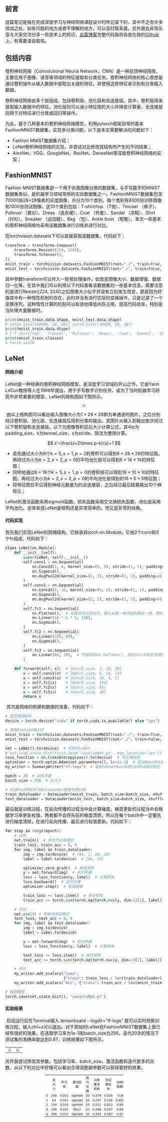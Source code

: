 ## 前言

这篇笔记是我在完成深度学习与神经网络课程设计时所记录下的，其中不乏有许多错误之处，如有问题的地方或者不理解的地方，可以及时联系我。另外我会非常乐意与大家交流分享一些技术上的知识，[此篇博客](http://echoself.com/index.php/2023/05/24/82/)完整代码我将会放在我的[Github](https://github.com/Heappp/CNN-FashionMNIST/tree/main)上，有需要请自取哈。

## 包括内容

卷积神经网络（Convolutional Neural Network，CNN）是一种前馈神经网络，主要应用于图像、语音等领域的特征提取和分类任务。卷积神经网络的核心思想是通过卷积操作从输入数据中提取出关键的特征，并使用这些特征来识别和分类输入数据。

卷积神经网络由多个层组成，包括卷积层、池化层和全连接层。其中，卷积层用来提取输入数据中的特征，池化层则可以减小特征图的大小并降低计算量，全连接层则用于对特征进行分类或回归等操作。

为此，基于几种基本的卷积神经网络模型，利用pytorch框架自带的基本FashionMNIST数据集，实现多分类问题，以下是本文需要解决的问题如下：

- Fashion MNIST数据集介绍；
- LeNet卷积神经网络的实现，并尝试对比修改其结构所产生的不同结果；
- AlexNet、VGG、GoogleNet、ResNet、DenseNet等深度卷积神经网络的实现；

## FashionMNIST

Fashion MNIST数据集是一个用于衣服图像分类的数据集，与手写数字的MNIST数据集类似，是机器学习领域常用的实验数据集之一。FashionMNIST数据集包含70000张28×28像素的灰度图像，共分为10个类别，每个类别有6000张训练图像和1000张测试图像。这10个类别包括：T-shirt/top （T恤）、Trouser （裤子）、Pullover （套衫）、Dress （连衣裙）、Coat （外套）、Sandal （凉鞋）、Shirt （衬衫）、Sneaker （运动鞋）、Bag （包）、Ankle boot （短靴）。本次一些基本的卷积神经网络均采用该数据集进行训练并进行对比。

在torchvision.datasets下可以直接获取该数据集，代码如下：

```python
transform = transforms.Compose([
    transforms.Resize((224, 224)),
    transforms.ToTensor(),
])
mnist_train = torchvision.datasets.FashionMNIST(root="./", train=True, transform=transform, download=True)
mnist_test = torchvision.datasets.FashionMNIST(root="./", train=False, transform=transform, download=True)
```

其中参数transform可以传入一些预处理操作，如改变图像大小、数据增强、数据归一化等。在其中我们可以利用以下代码查看该数据集的一些基本信息。需要注意的是进行Resize((224, 224))之后图像大小似乎并没有立刻发生改变，那是因为好像其中有一种惰性机制的存在，此时并没有进行实际的变换操作，只是记录了一个变换序列。这种惰性计算的机制可以有效地降低内存占用，提高代码效率，特别是当处理大量数据时。

```python
print(mnist_train.data.shape, mnist_test.data.shape)
# torch.Size([60000, 28, 28]) torch.Size([10000, 28, 28])
print(mnist_train.data.dtype)
# ['T-shirt/top', 'Trouser', 'Pullover', 'Dress', 'Coat', 'Sandal', 'Shirt', 'Sneaker', 'Bag', 'Ankle boot']
print(mnist_train.classes)
# torch.uint8
```

## LeNet

#### 网络介绍

​	LeNet是一种经典的卷积神经网络模型，是深度学习领域的开山之作。它由Yann LeCun教授等人在1998年提出，用于手写数字识别任务，成为了当时机器学习研究中非常重要的模型，LeNet的结构图如下图所示。

<center>
<img src="save/LeNet.png" style="zoom:60%;" />
</center>

​	由以上结构图可以看出输入图像大小为$1\times28\times28$即为单通道的图片，之后分别经过卷积层、池化层、全连接层后得到分类的输出。其图片从输入到输出依次经过以下卷积层和全连接层。以下为图像卷积前后大小计算公式，其中p为padding_size，k为kennel_size，s为stride，除法为整除计算。

$$
x'=\frac{x+2\times p-k}{s}+1
$$

- 首先通过大小为6个$k=5,s=1,p=2$的卷积可以得到$6\times28\times28$的特征图，再经过大小为$k=2,s=2,p=0$的平均池化层可以得到$6\times14\times14$的特征图；
- 同样地通过$6\times16$个$k=5,s=1,p=0$的卷积核可以得到$16\times10\times10$的特征图，再经过大小为$k=2,s=2,p=0$的平均池化层得到的$16\times5\times5$特征图；
- 将特征图拉平后得到神经元数量为的全连接层，之后经过最后结果输出10个神经元；

​	LeNet的激活函数采用sigmoid函数、损失函数采用交叉熵损失函数，池化层采用平均池化。总体来说LeNet是结构还是非常简单的，但又是非常的经典。

#### 代码实现

​	首先我们实现LeNet的网络结构，它继承自torch.nn.Module，它由2个conv和3个fc组成，代码如下：

```python
class LeNet(nn.Module):
    def __init__(self):
        super(LeNet, self).__init__()
        self.conv1 = nn.Sequential(
            nn.Conv2d(1, 6, kernel_size=(5, 5), stride=(1, 1), padding=2),
            nn.Sigmoid(),
            nn.AvgPool2d(kernel_size=(2, 2), stride=(2, 2), padding=0),
        )
        self.conv2 = nn.Sequential(
            nn.Conv2d(6, 16, kernel_size=(5, 5), stride=(1, 1), padding=0),
            nn.Sigmoid(),
            nn.AvgPool2d(kernel_size=(2, 2), stride=(2, 2), padding=0),
        )
        self.fc1 = nn.Sequential(
            nn.Flatten(),  # 此操作可以将拉平，默认从第一维开始到最后一维，即batch_size不受影响
            nn.Linear(16 * 5 * 5, 120),
            nn.Sigmoid(),
        )
        self.fc2 = nn.Sequential(
            nn.Linear(120, 84),
            nn.Sigmoid(),
        )
        self.fc3 = nn.Sequential(
            nn.Linear(84, 10),  # 不用添加nn.Softmax(), 因为torch的交叉熵损失函数中带有softmax
        )

    def forward(self, x):  # [batch_size, 1, 28, 28]
        x = self.conv1(x)  # [batch_size, 6, 14, 14]
        x = self.conv2(x)  # [batch_size, 16, 5, 5]
        x = self.fc1(x)    # [batch_size, 120]
        x = self.fc2(x)    # [batch_size, 84]
        x = self.fc3(x)    # [batch_size, 10]
        return x
```

​	其次是网络的构建和数据的准备，代码如下：

```python
# 是否使用GPU
device = torch.device("cuda" if torch.cuda.is_available() else "cpu")

# 获取FashionMNIST
mnist_train = torchvision.datasets.FashionMNIST(root="./", train=True, transform=transforms.ToTensor(), download=True)
mnist_test = torchvision.datasets.FashionMNIST(root="./", train=False, transform=transforms.ToTensor(), download=True)

net = LeNet().to(device)  # 实例化LeNet
# net.load_state_dict(torch.load('save\LeNet.pt', map_location='cpu'))  # 加载训练过程中保存的网络
loss_function = nn.CrossEntropyLoss().to(device)  # 交叉熵损失
optimizer = torch.optim.Adam(net.parameters(), lr=1e-3)  # 定义Adam优化器并设置学习率大小
my_writer = SummaryWriter("tf-logs")  # 使用tensorboard进行训练过程可视化

epoch = 20  # 训练次数
batch_size = 256  # 批大小

# 封装FashMNIST为DataLoader类型方便训练
train_dataloader = DataLoader(mnist_train, batch_size=batch_size, shuffle=True, drop_last=False)
test_dataloader = DataLoader(mnist_test, batch_size=batch_size, shuffle=True, drop_last=False)
```

​	最后就是训练过程，在反向传播的过程当中会计算梯度，梯度更新的过程当中会根据学习率更新权值，两者都不会将先前的梯度清除，所以在每个batch中一定要先进行梯度清除，在进行反向传播、最后进行权值更新。代码如下：

```python
for step in range(epoch): 
    # 训练
    net.train()  # 修改为训练模式
    train_loss, train_acc = 0, 0
    for img, label in train_dataloader:
        img = img.to(device)  # [64, 1, 28, 28]
        label = label.to(device)  # [64, 10]

        optimizer.zero_grad()  # 梯度清除
        y = net.forward(img)  # 前向传播
        loss = loss_function(y, label)  # 计算损失
        loss.backward()  # 反向传播
        optimizer.step()  # 权值更新

        train_loss += loss.item()  # 统计损失
        train_acc += torch.sum(torch.eq(torch.max(y, dim=1)[1], label)).item()  # 统计准确率

    # 测试
    net.eval() # 修改为测试模式
    test_loss, test_acc = 0, 0
    for img, label in test_dataloader:
        img = img.to(device)
        label = label.to(device)

        y = net.forward(img)  # 前向传播
        loss = loss_function(y, label)  # 计算损失

        test_loss += loss.item()  # 统计损失
        test_acc += torch.sum(torch.eq(torch.max(y, dim=1)[1], label)).item()  # 统计准确率

    # 统计
    my_writer.add_scalars("Loss",
                          {"train": train_loss / len(train_dataloader), "test": test_loss / len(test_dataloader)}, step)
    my_writer.add_scalars("Acc", {"train": train_acc / len(mnist_train), "test": test_acc / len(mnist_test)}, step)

# 保存模型
torch.save(net.state_dict(), "save/LeNet.pt")
```

#### 实验结果

​	启动运行后在Terminal输入 tensorboard --logdir="tf-logs" 就可以实时观察训练过程，输入ctrl+z可以退出。对于原始的LeNet在FashionMNIST数据集上面已经有很好的效果，在选取学习率为1e-3和batch_size为256，迭代20次的情况下测试集的准确率能达到0.87，训练结果如下图所示。
<table><tr>
<td><img src=save/Acc_LeNet.png style="zoom:60%;" align="right"></td>
<td><img src=save/Loss_LeNet.png style="zoom:60%;" align="left"></td>
</tr></table>


​	另外我尝试修改其参数，包括学习率、batch_size、激活函数和迭代更多的次数，从以下的对比中好像可以看出合理调整超参数可以获得更好的效果。

<center>
    <table align="center" style="zoom:60%; height:50%; width:50%; text-align: center;">
    <tr>
        <td></td>
        <td>批大小</td>
        <td>学习率</td>
        <td>激活函数</td>
        <td>迭代次数</td>
        <td>训练集准损失</td>
        <td>测试集损失</td>
        <td>训练集准确率</td>
        <td>测试集准确率 </td>
    </tr>
    <tr>
        <td>0</td>
        <td>256</td>
        <td>0.001</td>
        <td>sigmoid</td>
        <td>20</td>
        <td>0.379</td>
        <td>0.426</td>
        <td>0.86</td>
        <td>0.846 </td>
    </tr>
    <tr>
        <td>1</td>
        <td>64</td>
        <td>0.001</td>
        <td>sigmoid</td>
        <td>20</td>
        <td >0.297</td>
        <td>0.336</td>
        <td>0.8875</td>
        <td>0.8769 </td>
    </tr>
    <tr>
        <td>2</td>
        <td>256</td>
        <td>0.005</td>
        <td>sigmoid</td>
        <td>20</td>
        <td>0.251</td>
        <td>0.423</td>
        <td>0.905</td>
        <td>0.88 </td>
    </tr>
    <tr>
        <td>3</td>
        <td>256</td>
        <td>0.001</td>
        <td>ReLU</td>
        <td>20</td>
        <td>0.268</td>
        <td>0.337</td>
        <td>0.898</td>
        <td>0.8767 </td>
    </tr>
    <tr>
        <td>4</td>
        <td>256</td>
        <td>0.001</td>
        <td>sigmoid</td>
        <td>30</td>
        <td>0.343</td>
        <td>0.387</td>
        <td>0.871</td>
        <td>0.857 </td>
    </tr>
</table>
</center>

## AlexNet

#### 网络介绍

​	AlexNet是一个经典的卷积神经网络模型，其网络结构比较深，并且使用了一些现代神经网络中常用的技巧，如ReLU激活函数、Dropout正则化和数据增强等，相较于之前的神经网络更加有效。AlexNet包含8个层次：5个卷积和3个全连接层，AlexNet的结构图如下图所示。

<center>
<img src="save/AlexNet.png" style="zoom:40%;" />
</center>

​	由以上结构图可以看出输入图像大小为$3\times224\times224$即为3通道的图片，之后同样分别经过卷积层、池化层和全连接层后得到分类的输出。其中Alex的结构更宽、更深，并采取了最大池化替换平均池化，ReLU替换Sigmoid激活函数、添加Dropout正则化等方法，使得网络具有更强的拟合能力和泛化能力。

​	其中Dropout在训练过程当中以概率p随机让一些神经元不工作即在反向传播的过程当中与其相连的权值不会更新，这样能起到模型混合的效果，是一种有效的正则化方法，而在评估过程当中则所有的神经元都会工作；最大池化可以更好的提取纹理信息，一般使用在前面的卷积，平均池化则特征图当中都有所贡献，一般使用在最后的卷积，但具体使用场景在具体任务上是不一样的；$ReLU(x)=max(0, x)$，这样的计算非常简单只需要进行一个max操作，另外在$x>0$的部分为恒等映射，其导数一直为1，相比于Sigmoid函数可以有效的避免由于层数增加经过链式法则梯度回传时梯度消失的现象。

#### 代码实现

​	AlexNet代码的实现总体和LeNet差不多，由于FashionMNIST为单通道图片，网络结构输入通道变为1，在获取数据集时和FashionMNIST介绍代码一样Resize为224。另外其训练过程代码都大致一样，这里不再赘述，AlexNet代码实现如下：

```python
class AlexNet(nn.Module):
    def __init__(self):
        super(AlexNet, self).__init__()
        self.conv1 = nn.Sequential(
            nn.Conv2d(1, 96, kernel_size=(11, 11), stride=(4, 4), padding=1),
            nn.ReLU(),
            nn.MaxPool2d(kernel_size=(3, 3), stride=(2, 2), padding=0)
        )
        self.conv2 = nn.Sequential(
            nn.Conv2d(96, 256, kernel_size=(5, 5), stride=(1, 1), padding=2),
            nn.ReLU(),
            nn.MaxPool2d(kernel_size=(3, 3), stride=(2, 2), padding=0)
        )
        self.conv3 = nn.Sequential(
            nn.Conv2d(256, 384, kernel_size=(3, 3), stride=(1, 1), padding=1),
            nn.Conv2d(384, 384, kernel_size=(3, 3), stride=(1, 1), padding=1),
            nn.Conv2d(384, 256, kernel_size=(3, 3), stride=(1, 1), padding=1),
            nn.MaxPool2d(kernel_size=(3, 3), stride=(2, 2), padding=0)
        )
        self.fc1 = nn.Sequential(
            nn.Flatten(),
            nn.Linear(256 * 5 * 5, 4096),
            nn.Dropout(0.5),  # 当p=0.5时神经网络一半都会失活，此时组合数最多
            nn.ReLU()
        )
        self.fc2 = nn.Sequential(
            nn.Linear(4096, 4096),
            nn.Dropout(0.5),
            nn.ReLU()
        )
        self.fc3 = nn.Sequential(
            nn.Linear(4096, 10)
        )

    def forward(self, x):   # [batch_size, 1, 224, 224]
        x = self.conv1(x)   # [batch_size, 96, 26, 26]
        x = self.conv2(x)   # [batch_size, 256, 12, 12]
        x = self.conv3(x)   # [batch_size, 256, 5, 5]
        x = self.fc1(x)		# [batch_size, 4096]
        x = self.fc2(x)     # [batch_size, 4096]
        x = self.fc3(x)     # [batch_size, 10]
        return x
```

#### 实验结果

​	同样地启动运行后在Terminal输入 tensorboard --logdir="tf-logs" 就可以实时观察训练过程，输入ctrl+z可以退出。对比于原始的LeNet已经有了很大的提升，在选取学习率为1e-3和batch_size为256，每迭代一次学习率变为原来的0.9倍，迭代20次的情况下测试集的准确率能达到0.92，训练结果如下图所示。

<table><tr>
<td><img src=save/Acc_AlexNet.png style="zoom:60%;" align="right"></td>
<td><img src=save/Loss_AlexNet.png style="zoom:60%;" align="left"></td>
</tr></table>
## VGG

#### 网络介绍

​	VGG的主要特点是使用了非常小的卷积核（尺寸为$3\times3$），并且极其简洁、规整的网络结构，以达到更好的性能。VGG模型在2014年ImageNet比赛中也表现极为优秀，由此成为了深度学习领域又一个重要的里程碑。

​	VGG相比于AlexNet引入VGG块的设计，每个VGG块都使用多个大小为$3\times3$的卷积核、$2\times2$的池化层组成。其中卷积操作改变通道数而不改变大小，池化操作改变大小而不改变通道数。尽管这样的设计使得VGG的参数数量非常庞大，但它的网络结构非常规整，有利于管理和调试。同时，它也通过使用大量卷积层和少量的池化层来增强网络对图片特征的提取能力。VGG结构图如下图所示。

<center>
<img src="save/VGG.png" style="zoom:50%;" />
</center>

#### 代码实现

​	VGG代码中实现了VGG_Module模块，可以返回n个卷积加一个最大池化操作，池化过程大小减半。在这里num全部取1，代码如下：

```python
class VGG(nn.Module):
    def __init__(self):
        super(VGG, self).__init__()
        self.layers1 = self.VGG_Module(1, 1, 64)
        self.layers2 = self.VGG_Module(1, 64, 128)
        self.layers3 = self.VGG_Module(1, 128, 256)
        self.layers4 = self.VGG_Module(1, 256, 512)
        self.layers5 = self.VGG_Module(1, 512, 512)
        self.fc1 = nn.Sequential(
            nn.Flatten(),
            nn.Linear(512 * 7 * 7, 4096),
            nn.ReLU(),
            nn.Dropout(0.5)
        )
        self.fc2 = nn.Sequential(
            nn.Linear(4096, 10),
        )

    @staticmethod  # 静态方法，返回一个Sequential对象
    def VGG_Module(num, in_channels, out_channels):
        layers = nn.ModuleList()
        for _ in range(num):
            layers.append(nn.Sequential(
                nn.Conv2d(in_channels, out_channels, kernel_size=(3, 3), stride=(1, 1), padding=1),
                nn.ReLU()
            ))
            in_channels = out_channels   # 能够让后面的通道数对的上
        layers.append(nn.MaxPool2d(kernel_size=(2, 2), stride=(2, 2), padding=0))
        return nn.Sequential(*layers)

    def forward(self, x):     # [batch_size, 1, 224, 224]
        x = self.layers1(x)   # [batch_size, 64, 112, 112]
        x = self.layers2(x)   # [batch_size, 128, 56, 56]
        x = self.layers3(x)   # [batch_size, 256, 28, 28]
        x = self.layers4(x)   # [batch_size, 512, 14, 14]
        x = self.layers5(x)   # [batch_size, 512, 7, 7]
        x = self.fc1(x)       # [batch_size, 4096]
        x = self.fc2(x)       # [batch_size, 10]
        return x
```

#### 实验结果

​	同样在选取学习率为1e-3和batch_size为128，每迭代一次学习率变为原来的0.9倍，迭代20次的情况下测试集的准确率能达到0.93。相比于AlexNet，VGG明显的收敛速度更快，在第6、7次迭代就已经收敛，后面便是验证集loss上升的现象了。训练结果如下图所示。

<table><tr>
<td><img src=save/Acc_VGG.png style="zoom:60%;" align="right"></td>
<td><img src=save/Loss_VGG.png style="zoom:62%;" align="left"></td>
</tr></table>




## GoogleNet

#### 网络介绍

​	GoogLeNet是由谷歌团队提出的深度卷积神经网络模型，该模型曾于2014年在ImageNet比赛中夺冠，并在计算机视觉领域得到广泛应用。与传统卷积神经网络不同，GoogLeNet并不是一个简单的序列网络，而是一个由多个模块构成的深度网络。

​	首先GoogleNet引入了Inception模块，采用大小为1$\times1$、$3\times3$、$5\times5$的卷积核以及$3\times3$的最大池化共4个分别对图像进行特征提取，之后进行concat（拼接）操作作为Inception模块的输出。另外为了减少参数量和运算，其中添加了大小为$1\times1$的卷积进行通道过度以防止concat后通道数目爆炸，这样的设计能够结合不同卷积核大小的感受野，其结构图如下图所示。

<center>
<img src="save/Inception.png" style="zoom:50%;" />
</center>


​	其次GoogleNet最后使用了全局平均池化。其实卷积和池化的区别就是：卷积拥有训练的参数，梯度更新时自动学习特征，池化的参数是给定的，以至于池化并不能改变通道数目是因为池化只给定一套卷积参数。另外在浅层引入了辅助分类器，使得整个网络更快的收敛。整个GoogleNet结构图如下所示。

<center>
<img src="save/GoogleNEt.png" style="zoom:50%;" />
</center>

#### 代码实现

​	首先定义Inception模块，其中由四个部分组成，除了已有大小为$1\times1$的卷积块，另外三个添加$1\times1$的卷积核来首先通道过度减少参数。最后在输出时经过三个进行concat（拼接)操作之后再输出，期间不改变图像大小。其中Inception传入的out_channels是一个元组，分别为4个卷积后的输出通道即最后Inception模块的输出通道为out_channels的和，Inception代码如下所示。

```python
class Inception(nn.Module):
    def __init__(self, in_channels, out_channels):
        super(Inception, self).__init__()
        self.conv1 = nn.Sequential(
            nn.Conv2d(in_channels, out_channels[0], kernel_size=(1, 1), stride=(1, 1), padding=0),
            nn.ReLU(),
        )
        self.conv2 = nn.Sequential(
            nn.Conv2d(in_channels, out_channels[1], kernel_size=(1, 1), stride=(1, 1), padding=0),
            nn.Conv2d(out_channels[1], out_channels[1], kernel_size=(3, 3), stride=(1, 1), padding=1),
            nn.ReLU(),
        )
        self.conv3 = nn.Sequential(
            nn.Conv2d(in_channels, out_channels[2], kernel_size=(1, 1), stride=(1, 1), padding=0),
            nn.Conv2d(out_channels[2], out_channels[2], kernel_size=(5, 5), stride=(1, 1), padding=2),
            nn.ReLU(),
        )
        self.conv4 = nn.Sequential(
            nn.MaxPool2d(kernel_size=(3, 3), stride=(1, 1), padding=1),
            nn.Conv2d(in_channels, out_channels[3], kernel_size=(1, 1), stride=(1, 1), padding=0),
            nn.ReLU(),
        )

    def forward(self, x):    # [batch_size, in_channels, w, w]
        x1 = self.conv1(x)   # [batch_size, out_channels[0], w, w]
        x2 = self.conv2(x)   # [batch_size, out_channels[1], w, w]
        x3 = self.conv3(x)   # [batch_size, out_channels[2], w, w]
        x4 = self.conv4(x)   # [batch_size, out_channels[3], w, w]
        return torch.cat([x1, x2, x3, x4], dim=1)  # [batch_size, sum(out_channels), w, w] 在维度为1（通道维度）上拼接
```

​	之后定义GoogleNet，本次实现并没有考虑LRN的实现，其作用也影响不大。但需要注意的是由于辅助训练器的原因，在前向传播的过程当中需要返回三个结果。如上GoogleNet结构图的结构划分所示，分别实现各个结构划分，代码如下所示。

```python
class GoogleNet(nn.Module):
    def __init__(self):
        super(GoogleNet, self).__init__()
        self.conv1 = nn.Sequential(
            nn.Conv2d(1, 64, kernel_size=(7, 7), stride=(2, 2), padding=3),
            nn.ReLU(),
            nn.MaxPool2d(kernel_size=(3, 3), stride=(2, 2), padding=1),
        )
        self.conv2 = nn.Sequential(
            nn.Conv2d(64, 64, kernel_size=(1, 1), stride=(1, 1), padding=0),
            nn.ReLU(),
            nn.Conv2d(64, 192, kernel_size=(3, 3), stride=(1, 1), padding=1),
            nn.ReLU(),
            nn.MaxPool2d(kernel_size=(3, 3), stride=(2, 2), padding=1)
        )
        self.inception1 = nn.Sequential(
            Inception(192, (64, 128, 32, 32)),
            Inception(256, (128, 192, 96, 64)),
            nn.MaxPool2d(kernel_size=(3, 3), stride=(2, 2), padding=1),
            Inception(480, (192, 208, 48, 64)),
        )
        self.inception2 = nn.Sequential(
            Inception(512, (160, 224, 64, 64)),
            Inception(512, (128, 256, 64, 64)),
            Inception(512, (112, 288, 64, 64)),
        )
        self.inception3 = nn.Sequential(
            Inception(528, (256, 320, 128, 128)),
            nn.MaxPool2d(kernel_size=(3, 3), stride=(2, 2), padding=1),
            Inception(832, (256, 320, 128, 128)),
            Inception(832, (384, 384, 128, 128)),
        )
        self.fc1 = nn.Sequential(
            nn.AvgPool2d(kernel_size=(5, 5), stride=(3, 3), padding=0),
            nn.Conv2d(512, 128, kernel_size=(1, 1), stride=(1, 1), padding=0),
            nn.Flatten(),
            nn.Linear(128 * 4 * 4, 1024),
            nn.ReLU(),
            nn.Dropout(0.5),
            nn.Linear(1024, 10)
        )
        self.fc2 = nn.Sequential(
            nn.AvgPool2d(kernel_size=(5, 5), stride=(3, 3), padding=0),
            nn.Conv2d(528, 128, kernel_size=(1, 1), stride=(1, 1), padding=0),
            nn.Flatten(),
            nn.Linear(128 * 4 * 4, 1024),
            nn.ReLU(),
            nn.Dropout(0.5),
            nn.Linear(1024, 10)
        )
        self.fc3 = nn.Sequential(
            nn.AdaptiveAvgPool2d(output_size=(1, 1)),
            nn.Flatten(),
            nn.Linear(1024, 10),
            nn.ReLU()
        )

    def forward(self, x):          # [batch_size, 1, 224, 224]
        x = self.conv1(x)          # [batch_size, 64, 56, 56]
        x = self.conv2(x)          # [batch_size, 192, 56, 56]
        x1 = self.inception1(x)    # [batch_size, 512, 28, 28]
        x2 = self.inception2(x1)   # [batch_size, 528, 14, 14]
        x3 = self.inception3(x2)   # [batch_size, 1024, 7, 7]
        return self.fc1(x1), self.fc2(x2), self.fc3(x3)   # 3 个 [batch_size, 10]
```

​	Google的训练过程的辅助训练器仅仅来帮助加速收敛，训练过程当中由三者按比例共同决定损失，评估过程则只由最后一层决定最后输出结果。

```python
# 训练过程
y1, y2, y3 = net.forward(img)
loss = 0.3 * loss_function(y1, label) + 0.3 * loss_function(y2, label) + loss_function(y3, label)

# 评估过程
y, _, _ = net.forward(img)
loss = loss_function(y, label)
```

#### 实验结果

​	同样在选取学习率为1e-3和batch_size为128，每迭代一次学习率变为原来的0.9倍和0.2的平滑标签（平滑标签就是在计算交叉熵损失时从正确标签那里分配一点给其它错误标签，比如不平滑时用[0, 1, 0]在计算交叉熵，而平滑标签后用[0.1, 0.8, 0.1]计算交叉熵，这样可以增强泛化能力），迭代20次的情况下测试集的准确率能达到0.9412。由于训练过程的损失为三个损失的和，所以训练结果长这样..,(懒的再训练一次)，训练结果如下图所示。

<table><tr>
<td><img src=save/Acc_GoogleNet.png style="zoom:60%;" align="right"></td>
<td><img src=save/Loss_GoogleNet.png style="zoom:60%;" align="left"></td>
</tr></table>




## ResNet

#### 网络介绍

​	ResNet最显著的特点是通过添加残差模块，即Residual Block，实现了跨层连接（skip connection），这样的设计可以使得在梯度反向传递过程中梯度得以更快地流向浅层，从而避免了深层网络中网络退化的问题。

​	考虑这样一个问题：网络的深度很大程度上决定了这个网络的学习能力，但是网络深度太大时多余的深度就需要学习恒等变换即$f(x)=x$保证结果和最理想深度结果一样，这样的累计导致深层的网络不如浅层的网络即网络退化现象。而添加残差块将学习$f(x)=x$变为$f(x)=x + g(x)$即网络部分只用学习$g(x)=0$即可，而学习$g(x)=0$比学习$f(x)=x$对于网络来说简单许多。残差块如下图所示。

<center>
<img src="save/Residual.png" style="zoom:60%;" />
</center>

​	另外，ResNet还采用了批处理标准化（Batch Normalization）技术，大大加速网络的训练过程。这种技术可以使输入数据在经过卷积操作后保持零均值和单位方差，从而加速了网络的收敛过程。此外，ResNet也对网络的层数进行了深度拓展，并通过使用平均池化层代替全连接层来减少了网络中的参数数量，从而进一步提高了模型的性能。

为什么批归一化有效果？在神经网络的训练过程当中，虽然输入的数据取至同一分布，但是经过一层神经网络之后分布会发生改变，导致网络难以训练。但是我们若进行批归一化保证每一批的特征来自同一分布有助于网络的训练。一般我们采取如下公式进行归一化：

$$
x_{norm}=\frac{x-x_mean }{x_std }
$$

​	其中我们为了提高BN的表达能力，添加了两个学习参数γ和β，这样可以在分布变化不大的前提下提高网络的表达能力。所以最后公式为：

$$
x'=\gamma x_{norm}+\beta
$$

​	另外归一化当中的批次N，对于每一个C、H、W都进行一次归一化，这样我们会得到$2\times C\times H\times W$个学习参数，参数太多了。所以我们将N、H、W放一起看待,对于每一个通道C再进行归一化，这样所需要学习的参数量减少为$2\times C$（权值共享)。

#### 代码实现

​	首先定义残差块，如下图，其中op为当通道数改变时，x项要进行通道变换的选项，stride用于减少特征图大小。这样的设计可以使得残差块可以自由的改变通道数和特征图大小（相加时要保证通道数和特征图大小保持一致），残差块代码如下所示。

<center>
<img src="save/Residual_op.png" style="zoom: 40%;" />
</center>

```python
class ResNetBlock(nn.Module):
    def __init__(self, in_channels, out_channels, stride=(1, 1), op=True):
        super(ResNetBlock, self).__init__()
        self.conv1 = nn.Sequential(
            nn.Conv2d(in_channels, out_channels, kernel_size=(3, 3), stride=stride, padding=1),
            nn.BatchNorm2d(out_channels),
            nn.ReLU(),
        )
        self.conv2 = nn.Sequential(
            nn.Conv2d(out_channels, out_channels, kernel_size=(3, 3), stride=(1, 1), padding=1),
            nn.BatchNorm2d(out_channels),
        )
        self.conv0 = nn.Sequential(
            nn.Conv2d(in_channels, out_channels, kernel_size=(1, 1), stride=stride, padding=0),
            nn.BatchNorm2d(out_channels)
        ) if op else None
        self.ReLU = nn.ReLU()

    def forward(self, x):           # [batch_size, in_channels, w, w]
        x1 = self.conv1(x)			# [batch_size, out_channels, w / stride, w / stride]
        x1 = self.conv2(x1)			# [batch_size, out_channels, w / stride, w / stride]
        if self.conv0:
            x = self.conv0(x)		# [batch_size, out_channels, w / stride, w / stride]
        return self.ReLU(x + x1)
```

​	之后定义ResNet，其结构图如下，和Google一样通过$7\times7$的卷积核最大池化先缩小特征图大小，之后经过8个残差块再接全连接层之后得到输出，其中分别在3、5、7个分别传入op=True和stride=(2, 2)使得通道数倍增和特征图大小倍减，代码如下。
<center>
<img src="save/ResNet.png" style="zoom:60%;" />
</center>

```python
class ResNet(nn.Module):
    def __init__(self):
        super(ResNet, self).__init__()
        self.conv = nn.Sequential(
            nn.Conv2d(1, 64, kernel_size=(7, 7), stride=(2, 2), padding=3),
            nn.BatchNorm2d(64),
            nn.ReLU(),
            nn.MaxPool2d(kernel_size=(3, 3), stride=(2, 2), padding=1),
        )
        self.ResNetBlock1 = nn.Sequential(
            ResNetBlock(64, 64, stride=(1, 1), op=False),
            ResNetBlock(64, 64, stride=(1, 1), op=False)
        )
        self.ResNetBlock2 = nn.Sequential(
            ResNetBlock(64, 128, stride=(2, 2), op=True),
            ResNetBlock(128, 128, stride=(1, 1), op=False),
            ResNetBlock(128, 256, stride=(2, 2), op=True),
            ResNetBlock(256, 256, stride=(1, 1), op=False),
            ResNetBlock(256, 512, stride=(2, 2), op=True),
            ResNetBlock(512, 512, stride=(1, 1), op=False),
        )
        self.fc = nn.Sequential(
            nn.AdaptiveAvgPool2d(output_size=(1, 1)),
            nn.Flatten(),
            nn.Linear(512, 10),
        )

    def forward(self, x):				# [batch_size, 1, 224, 224]
        x = self.conv(x)             	# [batch_size, 1, 56, 56]
        x = self.ResNetBlock1(x)		# [batch_size, 1, 56, 56]
        x = self.ResNetBlock2(x)		# [batch_size, 1, 7, 7]
        x = self.fc(x)					# [batch_size, 10]
        return x
```

#### 实验结果

​	同样在选取学习率为1e-3和batch_size为128，每迭代一次学习率变为原来的0.9倍和0.2的平滑标签，迭代20次的情况下测试集的准确率能达到0.9434,与前面网络有些许提升（差不多）。训练结果如下图所示。

<table><tr>
<td><img src=save/Acc_ResNet.png style="zoom:60%;" align="right"></td>
<td><img src=save/Loss_ResNet.png style="zoom:60%;" align="left"></td>
</tr></table>




## DenseNet

#### 网络介绍

​	DenseNet，全名为Densely Connected Convolutional Network，是由李沐等人在2017年提出的深度卷积神经网络模型。DenseNet主要通过密集连接和特征复用来缓解神经网络中的梯度消失和参数稀疏性等问题，让网络更加高效并具有更好的泛化能力。相对于ResNet的残差块的直接相加，DenseNet采用concat以学习更复杂的映射关系，其结构图如下图所示。

<center>
<img src="save/DenseNetBlock.png" style="zoom:80%;" />
</center>


#### 代码实现

<center>
<img src="save/DenseNet.png" style="zoom:40%;" />
</center>


​	同样地，我们首先定义稠密层DenseBlock。如上图，它通过不断的卷积为通道数为32大小的特征图，同时不断concat（拼接）到原来输入的特征图上面。通过控制输入通道，输出通道和累加次数即可确定最终输出的通道数，这个过程并不改变特征图大小。在代码中通过实现DenseLayer来卷积出一个out_channels的特征图，其中有一个特点就是采用BN+ReLU+Conv，如果我们采用Conv+ReLU+BN的顺序，在concat（拼接）过程当中会导致两者批归一化不一致，相反交换顺序则不会有这样的问题。

```python
class DenseBlock(nn.Module):
    def __init__(self, num, in_channels, out_channels):
        super(DenseBlock, self).__init__()
        self.layers = nn.ModuleList()
        for i in range(num):
            self.layers.append(self.DenseLayer(in_channels + out_channels * i, out_channels))

    @staticmethod
    def DenseLayer(in_channels, out_channels):
        layer = nn.Sequential(
            nn.BatchNorm2d(in_channels),
            nn.ReLU(),
            nn.Conv2d(in_channels, out_channels, kernel_size=(1, 1), stride=(1, 1), padding=0),

            nn.BatchNorm2d(out_channels),
            nn.ReLU(),
            nn.Conv2d(out_channels, out_channels, kernel_size=(3, 3), stride=(1, 1), padding=1),
        )
        return layer

    def forward(self, x):
        for layer in self.layers:				# 循环num次即最后输出通道数为in_channels + out_channels * num
            x1 = layer(x)						# [batch_size, out_channels, w, w]
            x = torch.concat([x, x1], dim=1)   	# [batch_size, in_channels + out_channels, w, w]
        return x
```

​	之后定义DenseNet，其中主要结构划分如上图所示，其中实现了TransitionBlock。这个主要用于减少特征图的大小，也可以减少特征图的通道数，其代码如下。

```python
class DenseNet(nn.Module):
    def __init__(self):
        super(DenseNet, self).__init__()
        self.conv = nn.Sequential(
            nn.Conv2d(1, 64, kernel_size=(7, 7), stride=(2, 2), padding=3),
            nn.BatchNorm2d(64),
            nn.ReLU(),
            nn.MaxPool2d(kernel_size=(3, 3), stride=(2, 2), padding=1),
        )
        self.DenseBlock1 = nn.Sequential(
            DenseBlock(6, 64, 32),
            self.TransitionBlock(256, 128)
        )
        self.DenseBlock2 = nn.Sequential(
            DenseBlock(12, 128, 32),
            self.TransitionBlock(512, 256)
        )
        self.DenseBlock3 = nn.Sequential(
            DenseBlock(24, 256, 32),
            self.TransitionBlock(1024, 512)
        )
        self.DenseBlock4 = nn.Sequential(
            DenseBlock(16, 512, 32),
        )
        self.fc = nn.Sequential(
            nn.AdaptiveAvgPool2d(output_size=(1, 1)),
            nn.Flatten(),
            nn.Linear(1024, 10),
        )

    @staticmethod
    def TransitionBlock(in_channels, out_channels):
        layer = nn.Sequential(
            nn.BatchNorm2d(in_channels),
            nn.ReLU(),
            nn.Conv2d(in_channels, out_channels, kernel_size=(1, 1), stride=(1, 1), padding=0),
            nn.AvgPool2d(kernel_size=(2, 2), stride=(2, 2), padding=0)
        )
        return layer

    def forward(self, x):			# [batch_size, 1, 224, 224]
        x = self.conv(x)			# [batch_size, 64, 56, 56]
        x = self.DenseBlock1(x)		# [batch_size, 128, 28, 28]
        x = self.DenseBlock2(x)		# [batch_size, 256, 14, 14]
        x = self.DenseBlock3(x)		# [batch_size, 512, 7, 7]
        x = self.DenseBlock4(x)		# [batch_size, 1024, 7, 7]
        x = self.fc(x)				# [batch_size, 10]
        return x
```

#### 实验结果

​	同样在选取学习率为1e-3和batch_size为64，每迭代一次学习率变为原来的0.9倍和0.2的平滑标签，迭代20次的情况下测试集的准确率能达到0.9431，和ResNet的准确率几乎一样。训练结果如下图所示。

<table><tr>
<td><img src=save/Acc_DenseNet.png style="zoom:60%;" align="right"></td>
<td><img src=save/Loss_DenseNet.png style="zoom:63%;" align="left"></td>
</tr></table>




## 总结

​	经典卷积神经网络是深度学习发展过程中的重要里程碑，包括LeNet、AlexNet、VGG、GoogLeNet、ResNet和DenseNet等模型。这些模型各具特色，但都以卷积层、池化层、激活函数和全连接层等模块为基础构建。它们使用大量图像数据进行训练，并在许多计算机视觉任务中取得了出色表现。

​	LeNet和AlexNet是最早的深度学习模型之一，经典卷积神经网络是深度学习发展过程中的重要里程碑。VGG通过使用小尺寸卷积核来提高模型性能，为后面的网络模型提供了可参考的设计思路。GoogLeNet引入了Inception模块，使得模型结构具备了很好的可扩展性。ResNet则通过残差连接解决了深度神经网络训练中梯度消失和退化问题，在各种计算机视觉任务中表现优异。DenseNet相比于其他模型所具有的特点是其网络中的特征图可以访问到过去所有层的信息，从而极大地促进信息的传递与利用，增强了模型的表达能力和稳定性。

​	总的来说，这些经典卷积神经网络可以帮助我们在设计新的卷积神经网络时可以借鉴他们的经验，尝试改进模型结构、激活函数、正则化等方法以提高性能和泛化能力。No free lunch，这些卷积神经网络都有自己的特点，说不定在某些数据集上VGG的效果可能高于后面的网络。神经网络有太多的参数可以调整，每次调整效果可能大不相同，这也是被称为“炼丹”的原因。在设计自己的卷积神经网络的时候，完全可以借鉴这些神经网络优秀的地方，根据自己特定的数据集，以达到最好的效果，并不说一定与这些网络完全一样。
